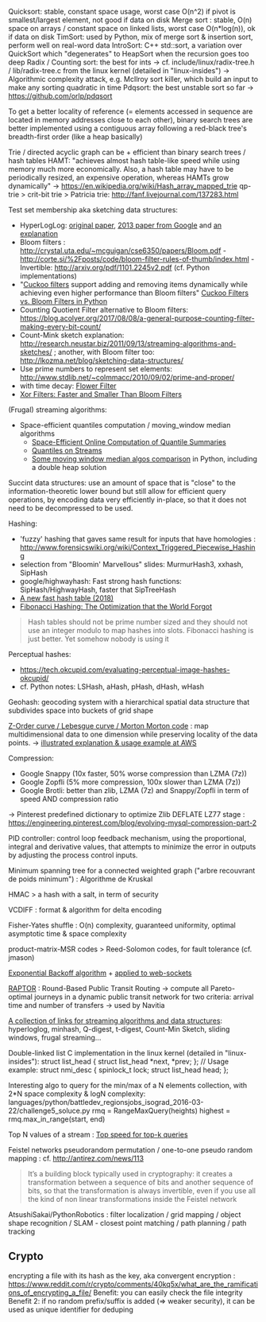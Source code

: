 Quicksort: stable, constant space usage, worst case O(n^2) if pivot is smallest/largest element, not good if data on disk
Merge sort : stable, O(n) space on arrays / constant space on linked lists, worst case O(n*log(n)), ok if data on disk
TimSort: used by Python, mix of merge sort & insertion sort, perform well on real-word data
IntroSort: C++ std::sort, a variation over QuickSort which "degenerates" to HeapSort when the recursion goes too deep
Radix / Counting sort: the best for ints
-> cf. include/linux/radix-tree.h / lib/radix-tree.c from the linux kernel (detailed in "linux-insides")
-> Algorithmic complexity attack, e.g. McIlroy sort killer, which build an input to make any sorting quadratic in time
Pdqsort: the best unstable sort so far -> https://github.com/orlp/pdqsort

To get a better locality of reference (= elements accessed in sequence are located in memory addresses close to each other),
binary search trees are better implemented using a contiguous array following a red-black tree's breadth-first order (like a heap basically)

Trie / directed acyclic graph can be + efficient than binary search trees / hash tables
HAMT: "achieves almost hash table-like speed while using memory much more economically. Also, a hash table may have to be periodically resized, an expensive operation, whereas HAMTs grow dynamically" -> https://en.wikipedia.org/wiki/Hash_array_mapped_trie
qp-trie > crit-bit trie > Patricia trie: http://fanf.livejournal.com/137283.html

Test set membership aka sketching data structures:
- HyperLogLog: [original paper](http://algo.inria.fr/flajolet/Publications/FlFuGaMe07.pdf), [2013 paper from Google](http://static.googleusercontent.com/media/research.google.com/en//pubs/archive/40671.pdf) and [an explanation](http://research.neustar.biz/2012/10/25/sketch-of-the-day-hyperloglog-cornerstone-of-a-big-data-infrastructure/)
- Bloom filters : http://crystal.uta.edu/~mcguigan/cse6350/papers/Bloom.pdf - http://corte.si/%2Fposts/code/bloom-filter-rules-of-thumb/index.html - Invertible: http://arxiv.org/pdf/1101.2245v2.pdf (cf. Python implementations)
- "[Cuckoo filters](http://www.pdl.cmu.edu/PDL-FTP/FS/cuckoo-conext2014.pdf) support adding and removing items dynamically while achieving even higher performance than Bloom filters"
[Cuckoo Filters vs. Bloom Filters in Python](http://blog.fastforwardlabs.com/post/153566952648/probabilistic-data-structure-showdown-cuckoo)
- Counting Quotient Filter alternative to Bloom filters: https://blog.acolyer.org/2017/08/08/a-general-purpose-counting-filter-making-every-bit-count/
- Count-Mink sketch explanation: http://research.neustar.biz/2011/09/13/streaming-algorithms-and-sketches/ ; another, with Bloom filter too: http://lkozma.net/blog/sketching-data-structures/
- Use prime numbers to represent set elements: http://www.stdlib.net/~colmmacc/2010/09/02/prime-and-proper/
- with time decay: [Flower Filter](http://eng.kifi.com/flower-filter-an-update/)
- [Xor Filters: Faster and Smaller Than Bloom Filters](https://lemire.me/blog/2019/12/19/xor-filters-faster-and-smaller-than-bloom-filters/)

(Frugal) streaming algorithms:
- Space-efficient quantiles computation / moving_window median algorithms
    * [Space-Efficient Online Computation of Quantile Summaries](http://infolab.stanford.edu/~datar/courses/cs361a/papers/quantiles.pdf)
    * [Quantiles on Streams](http://www.cs.ucsb.edu/~suri/psdir/ency.pdf)
    * [Some moving window median algos comparison](https://github.com/kwgoodman/roly) in Python, including a double heap solution

Succint data structures: use an amount of space that is "close" to the information-theoretic lower bound but still allow for efficient query operations, by encoding data very efficiently in-place, so that it does not need to be decompressed to be used.

Hashing:
- 'fuzzy' hashing that gaves same result for inputs that have homologies : http://www.forensicswiki.org/wiki/Context_Triggered_Piecewise_Hashing
- selection from "Bloomin' Marvellous" slides: MurmurHash3, xxhash, SipHash
- google/highwayhash: Fast strong hash functions: SipHash/HighwayHash, faster that SipTreeHash
- [A new fast hash table (2018)](https://probablydance.com/2018/05/28/a-new-fast-hash-table-in-response-to-googles-new-fast-hash-table/)
- [Fibonacci Hashing: The Optimization that the World Forgot](https://probablydance.com/2018/06/16/fibonacci-hashing-the-optimization-that-the-world-forgot-or-a-better-alternative-to-integer-modulo/)
> Hash tables should not be prime number sized and they should not use an integer modulo to map hashes into slots. Fibonacci hashing is just better. Yet somehow nobody is using it

Perceptual hashes:
- https://tech.okcupid.com/evaluating-perceptual-image-hashes-okcupid/
- cf. Python notes: LSHash, aHash, pHash, dHash, wHash

Geohash: geocoding system with a hierarchical spatial data structure that subdivides space into buckets of grid shape

[Z-Order curve / Lebesgue curve / Morton Morton code](https://en.wikipedia.org/wiki/Z-order_curve) : map multidimensional data to one dimension while preserving locality of the data points.
-> [illustrated explanation & usage example at AWS](https://aws.amazon.com/fr/blogs/database/z-order-indexing-for-multifaceted-queries-in-amazon-dynamodb-part-1/)

Compression:
- Google Snappy (10x faster, 50% worse compression than LZMA (7z))
- Google Zopfli (5% more compression, 100x slower than LZMA (7z))
- Google Brotli: better than zlib, LZMA (7z) and Snappy/Zopfli in term of speed AND compression ratio

-> Pinterest predefined dictionary to optimize Zlib DEFLATE LZ77 stage : https://engineering.pinterest.com/blog/evolving-mysql-compression-part-2

PID controller: control loop feedback mechanism, using the proportional, integral and derivative values,
    that attempts to minimize the error in outputs by adjusting the process control inputs.

Minimum spanning tree for a connected weighted graph ("arbre recouvrant de poids minimum") : Algorithme de Kruskal

HMAC > a hash with a salt, in term of security

VCDIFF : format & algorithm for delta encoding

Fisher-Yates shuffle : O(n) complexity, guaranteed uniformity, optimal asymptotic time & space complexity

product-matrix-MSR codes > Reed-Solomon codes, for fault tolerance (cf. jmason)

[Exponential Backoff algorithm](http://en.wikipedia.org/wiki/Exponential_backoff#Binary_exponential_backoff_.2F_truncated_exponential_backoff) + [applied to web-sockets](http://blog.johnryding.com/post/78544969349/how-to-reconnect-web-sockets-in-a-realtime-web-app)

[RAPTOR](http://research.microsoft.com/apps/pubs/default.aspx?id=156567) : Round-Based Public Transit Routing
-> compute all Pareto-optimal journeys in a dynamic public transit network for two criteria: arrival time and number of transfers
-> used by Navitia

[A collection of links for streaming algorithms and data structures](https://gist.github.com/debasishg/8172796): hyperloglog, minhash, Q-digest, t-digest, Count-Min Sketch, sliding windows, frugal streaming...

Double-linked list C implementation in the linux kernel (detailed in "linux-insides"):
    struct list_head {
        struct  list_head   *next,  *prev;
    };
    // Usage example:
    struct nmi_desc {
        spinlock_t  lock;
        struct  list_head   head;
    };

Interesting algo to query for the min/max of a N elements collection, with 2*N space complexity & logN complexity: languages/python/battledev_regionsjobs_isograd_2016-03-22/challenge5_soluce.py
    rmq = RangeMaxQuery(heights)
    highest = rmq.max_in_range(start, end)

Top N values of a stream : [Top speed for top-k queries](http://lemire.me/blog/2017/06/21/top-speed-for-top-k-queries/)

Feistel networks pseudorandom permutation / one-to-one pseudo random mapping : cf. http://antirez.com/news/113
> It’s a building block typically used in cryptography: it creates a transformation between a sequence of bits and another sequence of bits, so that the transformation is always invertible, even if you use all the kind of non linear transformations inside the Feistel network

AtsushiSakai/PythonRobotics : filter localization / grid mapping / object shape recognition / SLAM - closest point matching / path planning / path tracking


## Crypto

encrypting a file with its hash as the key, aka convergent encryption :
https://www.reddit.com/r/crypto/comments/40kq5x/what_are_the_ramifications_of_encrypting_a_file/
Benefit: you can easily check the file integrity
Benefit 2: if no random prefix/suffix is added (=> weaker security), it can be used as unique identifier for deduping
